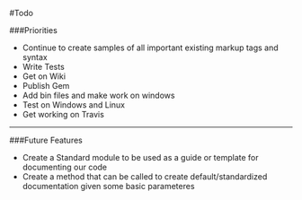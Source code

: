 #Todo

###Priorities
* Continue to create samples of all important existing markup tags and syntax
* Write Tests
* Get on Wiki
* Publish Gem
* Add bin files and make work on windows
* Test on Windows and Linux
* Get working on Travis

------

###Future Features
* Create a Standard module to be used as a guide or template for documenting our code
* Create a method that can be called to create default/standardized documentation given some basic parameteres



